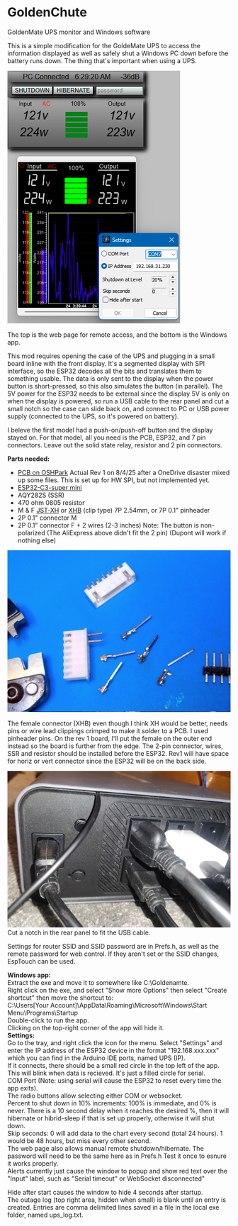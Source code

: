 # GoldenChute
GoldenMate UPS monitor and Windows software  
  
This is a simple modification for the GoldeMate UPS to access the information displayed as well as safely shut a Windows PC down before the battery runs down. The thing that's important when using a UPS.  
  
![WebAndWinPic](GM_WebAndWin.png)  
  
The top is the web page for remote access, and the bottom is the Windows app.  

This mod requires opening the case of the UPS and plugging in a small board inline with the front display. It's a segmented display with SPI interface, so the ESP32 decodes all the bits and translates them to something usable. The data is only sent to the display when the power button is short-pressed, so this also simulates the button (in parallel). The 5V power for the ESP32 needs to be external since the display 5V is only on when the display is powered, so run a USB cable to the rear panel and cut a small notch so the case can slide back on, and connect to PC or USB power supply (connected to the UPS, so it's powered on battery).  
  
I beleve the first model had a push-on/push-off button and the display stayed on. For that model, all you need is the PCB, ESP32, and 7 pin connectors. Leave out the solid state relay, resistor and 2 pin connectors.  
  
**Parts needed:**  
-  [PCB on OSHPark](https://oshpark.com/shared_projects/3VnsRqIX) Actual Rev 1 on 8/4/25 after a OneDrive disaster mixed up some files.  This is set up for HW SPI, but not implemented yet.  
-  [ESP32-C3-super mini](https://www.aliexpress.us/item/3256807353297685.html?spm=a2g0o.tesla.0.0.68bcQMQPQMQPhl&pdp_npi=5%40dis%21USD%21%242.70%21%240.99%21%21%21%21%21%40210318ec17532528750118282ee624%2112000041210885173%21btf%21%21%21%211%210&afTraceInfo=1005007539612437__pc__c_ppc_item_bridge_pc_jfy_wf__5EfmYTO__1753252875356&gatewayAdapt=glo2usa4itemAdapt)  
-  AQY282S (SSR)  
-  470 ohm 0805 resistor  
-  M & F [JST-XH](https://www.aliexpress.us/item/3256806894018733.html?spm=a2g0o.productlist.main.4.6628yYL5yYL5tc&aem_p4p_detail=202507281307327593555654334650005149445&algo_pvid=4fba3b75-b535-414b-a67c-6606d6a9a4fe&algo_exp_id=4fba3b75-b535-414b-a67c-6606d6a9a4fe-3&pdp_ext_f=%7B%22order%22%3A%221150%22%2C%22eval%22%3A%221%22%7D&pdp_npi=4%40dis%21USD%211.69%210.99%21%21%211.69%210.99%21%402101c5ac17537332524376501e04f3%2112000039333381516%21sea%21US%212968017294%21ABX&curPageLogUid=1BpFPZiG5hsA&utparam-url=scene%3Asearch%7Cquery_from%3A&search_p4p_id=202507281307327593555654334650005149445_1) or [XHB](https://www.aliexpress.com/p/tesla-landing/index.html?UTABTest=aliabtest110188_5910&src=criteo&albch=criteo_New&acnt=criteo-B4&albcp=232508&device=pc&clickid=688081f42944a328ac413444d0863805_1753252340_3256806815272828&cto_pld=v5yJr7dcAABvALKgmy4wTg&aff_fcid=bcbb53245af5402988fd7376c89645a9-1753252356158-04892-UneMJZVf&aff_fsk=UneMJZVf&aff_platform=aaf&sk=UneMJZVf&aff_trace_key=bcbb53245af5402988fd7376c89645a9-1753252356158-04892-UneMJZVf&terminal_id=1a5a9f1087de44a890966b5bbd3921da&scenario=c_ppc_item_bridge&productId=3256806815272828&_immersiveMode=true&withMainCard=true&OLP=1094500108_f_group1&o_s_id=1094500108&afSmartRedirect=n) (clip type) 7P 2.54mm, or 7P 0.1" pinheader  
-  2P 0.1" connector M 
-  2P 0.1" connector F + 2 wires (2-3 inches) Note: The button is non-polarized  (The AliExpress above didn't fit the 2 pin)  (Dupont will work if nothing else)  

![UPS Board](ups.png)  
  
The female connector (XHB) even though I think XH would be better, needs pins or wire lead clippings crimped to make it solder to a PCB. I used pinheader pins. On the rev 1 board, I'll put the female on the outer end instead so the board is further from the edge. The 2-pin connector, wires, SSR and resistor should be installed before the ESP32.  Rev1 will have space for horiz or vert connector since the ESP32 will be on the back side.  
  
![Back](notch.jpg)  
Cut a notch in the rear panel to fit the USB cable.  
  
Settings for router SSID and SSID password are in Prefs.h, as well as the remote password for web control. If they aren't set or the SSID changes, EspTouch can be used.  
  
**Windows app:**  
Extract the exe and move it to somewhere like C:\Goldenamte.  
Right click on the exe, and select "Show more Options" then select "Create shortcut" then move the shortcut to:  
  C:\Users\[Your Account]\AppData\Roaming\Microsoft\Windows\Start Menu\Programs\Startup  
Double-click to run the app.  
Clicking on the top-right corner of the app will hide it.  
**Settings:**  
Go to the tray, and right click the icon for the menu. Select "Settings" and enter the IP address of the ESP32 device in the format "192.168.xxx.xxx" which you can find in the Arduino IDE ports, named UPS (IP).  
If it connects, there should be a small red circle in the top left of the app. This will blink when data is recieved. It's just a filled circle for serial.  
COM Port (Note: using serial will cause the ESP32 to reset every time the app exits).  
The radio buttons allow selecting either COM or websocket.  
Percent to shut down in 10% increments:  100% is immediate, and 0% is never. There is a 10 second delay when it reaches the desired %, then it will hibernate or hibrid-sleep if that is set up properly, otherwise it will shut down.  
Skip seconds: 0 will add data to the chart every second (total 24 hours). 1 would be 48 hours, but miss every other second.  
The web page also allows manual remote shutdown/hibernate. The password will need to be the same here as in Prefs.h  Test it once to esnure it works properly.  
Alerts currently just cause the window to popup and show red text over the "Input" label, such as "Serial timeout" or WebSocket disconnected"  
  
Hide after start causes the window to hide 4 seconds after startup.  
The outage log (top right area, hidden when small) is blank until an entry is created.  Entries are comma delimited lines saved in a file in the local exe folder, named ups_log.txt.  

